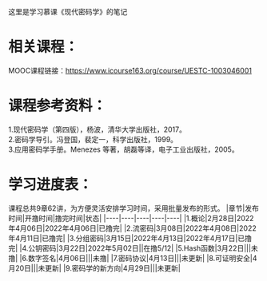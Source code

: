 这里是学习慕课《现代密码学》的笔记
# 相关课程：
MOOC课程链接：https://www.icourse163.org/course/UESTC-1003046001
# 课程参考资料：
1.现代密码学（第四版），杨波，清华大学出版社，2017。  
2.密码学导引。冯登国，裴定一，科学出版社，1999。  
3.应用密码学手册。Menezes 等著，胡磊等译，电子工业出版社，2005。
# 学习进度表：
课程总共9章62讲，为方便灵活安排学习时间，采用批量发布的形式。
|章节|发布时间|开撸时间|撸完时间|状态|
|----|----|----|----|----|
|1.概论|2月28日|2022年4月06日|2022年4月06日|已撸完|
|2.流密码|3月08日|2022年4月08日|2022年4月11日|已撸完|
|3.分组密码|3月15日|2022年4月13日|2022年4月17日|已撸完|
|4.公钥密码|3月22日|2022年5月02日||在撸5/12|
|5.Hash函数|3月22日|||未撸|
|6.数字签名|4月06日|||未撸|
|7.密码协议|4月13日|||未更新|
|8.可证明安全|4月20日|||未更新|
|9.密码学的新方向|4月29日|||未更新|
